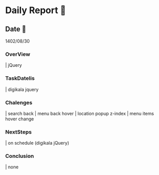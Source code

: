 # Daily Report 🙂

## Date 📅
 1402/08/30

### OverView
| jQuery

### TaskDatelis
| digikala jquery

### Chalenges 
| search back
| menu back hover
| location popup z-index
| menu items hover change

### NextSteps
| on schedule (digikala jQuery)

### Conclusion
| none